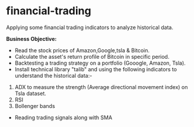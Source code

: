 # financial-trading

Applying some financial trading indicators to analyze historical data.

**Business Objective:** 

- Read the stock prices of Amazon,Google,tsla & Bitcoin.
- Calculate the asset's return profile of Bitcoin in specific period.
- Backtesting a trading strategy on a portfolio (Gooogle, Amazon, Tsla).
- Install technical library "talib" and using the following indicators to understand the historical data:-
1)  ADX to measure the strength (Average directional movement index) on Tsla dataset.
2)  RSI
3)  Bollenger bands
- Reading trading signals along with SMA
